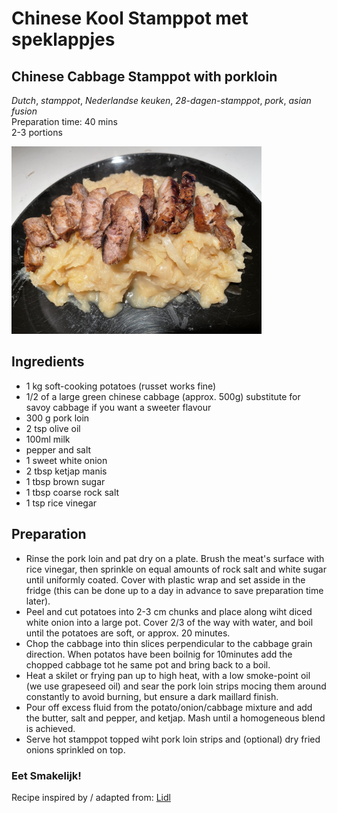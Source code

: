 # Chinese Kool Stamppot met speklappjes
## Chinese Cabbage Stamppot with porkloin
_Dutch_, _stamppot_, _Nederlandse keuken_, _28-dagen-stamppot_, _pork_, _asian fusion_  
Preparation time: 40 mins  
2-3 portions  

<img src="images/dag-15_chinesekool-stamppot.jpg" width="400">  

## Ingredients
* 1 kg soft-cooking potatoes (russet works fine)
* 1/2 of a large green chinese cabbage (approx. 500g) substitute for savoy cabbage if you want a sweeter flavour
* 300 g pork loin
* 2 tsp olive oil
* 100ml milk
* pepper and salt 
* 1 sweet white onion
* 2 tbsp ketjap manis 
* 1 tbsp brown sugar
* 1 tbsp coarse rock salt
* 1 tsp rice vinegar

## Preparation
* Rinse the pork loin and pat dry on a plate. Brush the meat's surface with rice vinegar, then sprinkle on equal amounts of rock salt and white sugar until uniformly coated. Cover with plastic wrap and set asside in the fridge (this can be done up to a day in advance to save preparation time later). 
* Peel and cut potatoes into 2-3 cm chunks and place along wiht diced white onion into a large pot. Cover 2/3 of the way with water, and boil until the potatoes are soft, or approx. 20 minutes.
* Chop the cabbage into thin slices perpendicular to the cabbage grain direction. When potatos have been boilnig for 10minutes add the chopped cabbage tot he same pot and bring back to a boil. 
* Heat a skilet or frying pan up to high heat, with a low smoke-point oil (we use grapeseed oil) and sear the pork loin strips mocing them around constantly to avoid burning, but ensure a dark maillard finish.
* Pour off excess fluid from the potato/onion/cabbage mixture and add the butter, salt and pepper, and ketjap. Mash until a homogeneous blend is achieved.
* Serve hot stamppot topped wiht pork loin strips and (optional) dry fried onions sprinkled on top.

### Eet Smakelijk! 
Recipe inspired by / adapted from: [Lidl](https://recepten.lidl.nl/recept/chinese-koolstamppot-met-speklapjes)
